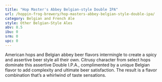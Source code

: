 ```yaml
---
title: "Hop Master's Abbey Belgian-style Double IPA"
url: /hoppin-frog-brewery/hop-masters-abbey-belgian-style-double-ipa/
category: Belgian and French Ale
style: Other Belgian-Style Ales
abv: 8.5
ibu: 0
srm: 0
upc: 0
---
```

American hops and Belgian abbey beer flavors intermingle to create a spicy and assertive beer style all their own. Citrusy character from select hops dominate this assertive Double I.P.A., complimented by a unique Belgian flavor to add complexity and ultimate beer satisfaction. The result is a flavor combination that’s a whirlwind of taste sensations.

